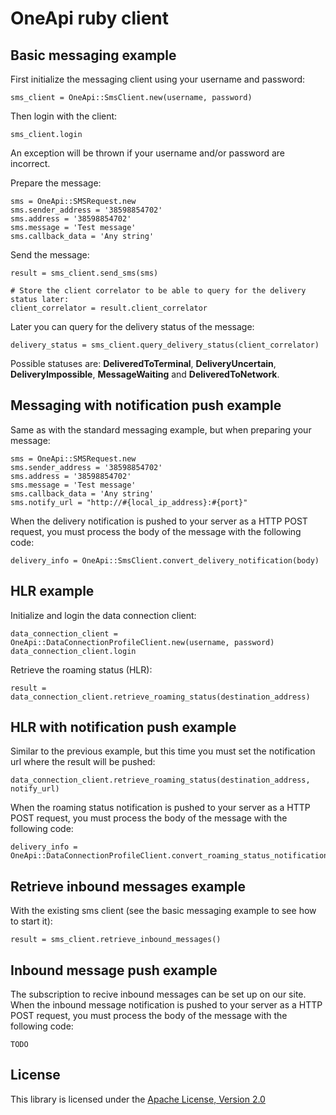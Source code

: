 OneApi ruby client
============================

Basic messaging example
-----------------------

First initialize the messaging client using your username and password:

    sms_client = OneApi::SmsClient.new(username, password)


Then login with the client:

    sms_client.login


An exception will be thrown if your username and/or password are incorrect.

Prepare the message:

    sms = OneApi::SMSRequest.new
    sms.sender_address = '38598854702'
    sms.address = '38598854702'
    sms.message = 'Test message'
    sms.callback_data = 'Any string'


Send the message:

    result = sms_client.send_sms(sms)
    
    # Store the client correlator to be able to query for the delivery status later:
    client_correlator = result.client_correlator


Later you can query for the delivery status of the message:

    delivery_status = sms_client.query_delivery_status(client_correlator)


Possible statuses are: **DeliveredToTerminal**, **DeliveryUncertain**, **DeliveryImpossible**, **MessageWaiting** and **DeliveredToNetwork**.

Messaging with notification push example
-----------------------

Same as with the standard messaging example, but when preparing your message:

    sms = OneApi::SMSRequest.new
    sms.sender_address = '38598854702'
    sms.address = '38598854702'
    sms.message = 'Test message'
    sms.callback_data = 'Any string'
    sms.notify_url = "http://#{local_ip_address}:#{port}"


When the delivery notification is pushed to your server as a HTTP POST request, you must process the body of the message with the following code:

    delivery_info = OneApi::SmsClient.convert_delivery_notification(body)


HLR example
-----------------------

Initialize and login the data connection client:

    data_connection_client = OneApi::DataConnectionProfileClient.new(username, password)
    data_connection_client.login


Retrieve the roaming status (HLR):

    result = data_connection_client.retrieve_roaming_status(destination_address)


HLR with notification push example
-----------------------

Similar to the previous example, but this time you must set the notification url where the result will be pushed:

    data_connection_client.retrieve_roaming_status(destination_address, notify_url)


When the roaming status notification is pushed to your server as a HTTP POST request, you must process the body of the message with the following code:

    delivery_info = OneApi::DataConnectionProfileClient.convert_roaming_status_notification(body)


Retrieve inbound messages example
-----------------------

With the existing sms client (see the basic messaging example to see how to start it):

    result = sms_client.retrieve_inbound_messages()


Inbound message push example
-----------------------

The subscription to recive inbound messages can be set up on our site.
When the inbound message notification is pushed to your server as a HTTP POST request, you must process the body of the message with the following code:

    TODO

License
-------

This library is licensed under the [Apache License, Version 2.0](http://www.apache.org/licenses/LICENSE-2.0)
